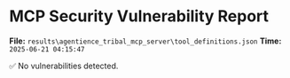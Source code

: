 # MCP Security Vulnerability Report
**File:** `results\agentience_tribal_mcp_server\tool_definitions.json`
**Time:** `2025-06-21 04:15:47`

✅ No vulnerabilities detected.